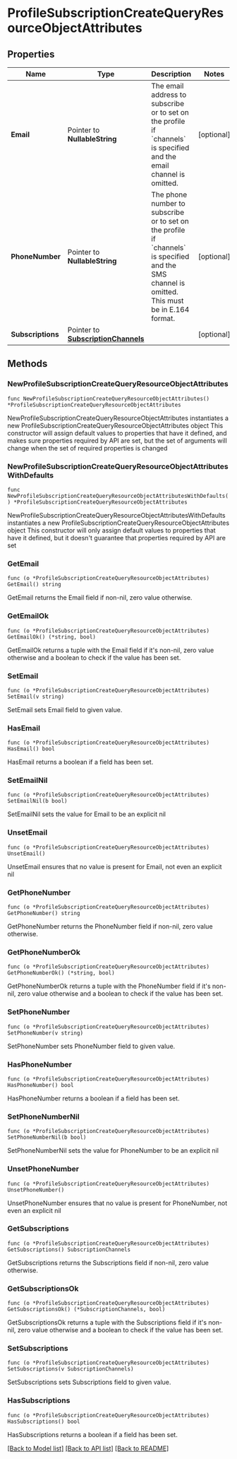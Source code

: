 # ProfileSubscriptionCreateQueryResourceObjectAttributes

## Properties

Name | Type | Description | Notes
------------ | ------------- | ------------- | -------------
**Email** | Pointer to **NullableString** | The email address to subscribe or to set on the profile if &#x60;channels&#x60; is specified and the email channel is omitted. | [optional] 
**PhoneNumber** | Pointer to **NullableString** | The phone number to subscribe or to set on the profile if &#x60;channels&#x60; is specified and the SMS channel is omitted. This must be in E.164 format. | [optional] 
**Subscriptions** | Pointer to [**SubscriptionChannels**](SubscriptionChannels.md) |  | [optional] 

## Methods

### NewProfileSubscriptionCreateQueryResourceObjectAttributes

`func NewProfileSubscriptionCreateQueryResourceObjectAttributes() *ProfileSubscriptionCreateQueryResourceObjectAttributes`

NewProfileSubscriptionCreateQueryResourceObjectAttributes instantiates a new ProfileSubscriptionCreateQueryResourceObjectAttributes object
This constructor will assign default values to properties that have it defined,
and makes sure properties required by API are set, but the set of arguments
will change when the set of required properties is changed

### NewProfileSubscriptionCreateQueryResourceObjectAttributesWithDefaults

`func NewProfileSubscriptionCreateQueryResourceObjectAttributesWithDefaults() *ProfileSubscriptionCreateQueryResourceObjectAttributes`

NewProfileSubscriptionCreateQueryResourceObjectAttributesWithDefaults instantiates a new ProfileSubscriptionCreateQueryResourceObjectAttributes object
This constructor will only assign default values to properties that have it defined,
but it doesn't guarantee that properties required by API are set

### GetEmail

`func (o *ProfileSubscriptionCreateQueryResourceObjectAttributes) GetEmail() string`

GetEmail returns the Email field if non-nil, zero value otherwise.

### GetEmailOk

`func (o *ProfileSubscriptionCreateQueryResourceObjectAttributes) GetEmailOk() (*string, bool)`

GetEmailOk returns a tuple with the Email field if it's non-nil, zero value otherwise
and a boolean to check if the value has been set.

### SetEmail

`func (o *ProfileSubscriptionCreateQueryResourceObjectAttributes) SetEmail(v string)`

SetEmail sets Email field to given value.

### HasEmail

`func (o *ProfileSubscriptionCreateQueryResourceObjectAttributes) HasEmail() bool`

HasEmail returns a boolean if a field has been set.

### SetEmailNil

`func (o *ProfileSubscriptionCreateQueryResourceObjectAttributes) SetEmailNil(b bool)`

 SetEmailNil sets the value for Email to be an explicit nil

### UnsetEmail
`func (o *ProfileSubscriptionCreateQueryResourceObjectAttributes) UnsetEmail()`

UnsetEmail ensures that no value is present for Email, not even an explicit nil
### GetPhoneNumber

`func (o *ProfileSubscriptionCreateQueryResourceObjectAttributes) GetPhoneNumber() string`

GetPhoneNumber returns the PhoneNumber field if non-nil, zero value otherwise.

### GetPhoneNumberOk

`func (o *ProfileSubscriptionCreateQueryResourceObjectAttributes) GetPhoneNumberOk() (*string, bool)`

GetPhoneNumberOk returns a tuple with the PhoneNumber field if it's non-nil, zero value otherwise
and a boolean to check if the value has been set.

### SetPhoneNumber

`func (o *ProfileSubscriptionCreateQueryResourceObjectAttributes) SetPhoneNumber(v string)`

SetPhoneNumber sets PhoneNumber field to given value.

### HasPhoneNumber

`func (o *ProfileSubscriptionCreateQueryResourceObjectAttributes) HasPhoneNumber() bool`

HasPhoneNumber returns a boolean if a field has been set.

### SetPhoneNumberNil

`func (o *ProfileSubscriptionCreateQueryResourceObjectAttributes) SetPhoneNumberNil(b bool)`

 SetPhoneNumberNil sets the value for PhoneNumber to be an explicit nil

### UnsetPhoneNumber
`func (o *ProfileSubscriptionCreateQueryResourceObjectAttributes) UnsetPhoneNumber()`

UnsetPhoneNumber ensures that no value is present for PhoneNumber, not even an explicit nil
### GetSubscriptions

`func (o *ProfileSubscriptionCreateQueryResourceObjectAttributes) GetSubscriptions() SubscriptionChannels`

GetSubscriptions returns the Subscriptions field if non-nil, zero value otherwise.

### GetSubscriptionsOk

`func (o *ProfileSubscriptionCreateQueryResourceObjectAttributes) GetSubscriptionsOk() (*SubscriptionChannels, bool)`

GetSubscriptionsOk returns a tuple with the Subscriptions field if it's non-nil, zero value otherwise
and a boolean to check if the value has been set.

### SetSubscriptions

`func (o *ProfileSubscriptionCreateQueryResourceObjectAttributes) SetSubscriptions(v SubscriptionChannels)`

SetSubscriptions sets Subscriptions field to given value.

### HasSubscriptions

`func (o *ProfileSubscriptionCreateQueryResourceObjectAttributes) HasSubscriptions() bool`

HasSubscriptions returns a boolean if a field has been set.


[[Back to Model list]](../README.md#documentation-for-models) [[Back to API list]](../README.md#documentation-for-api-endpoints) [[Back to README]](../README.md)


